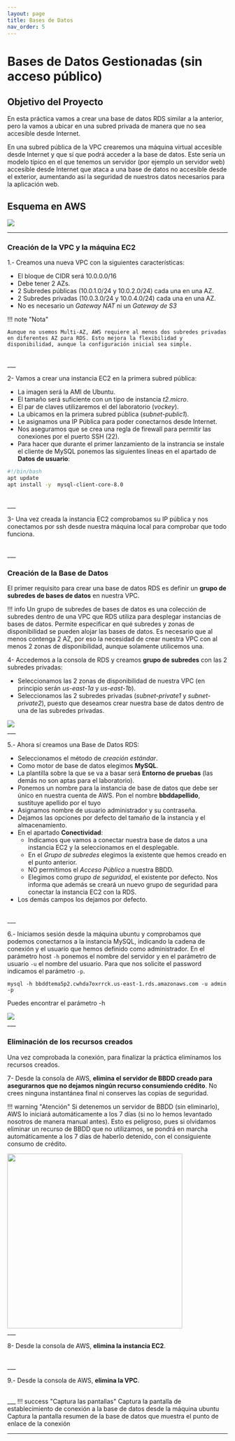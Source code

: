 ```yaml
---
layout: page
title: Bases de Datos
nav_order: 5
---
```

# Bases de Datos Gestionadas (sin acceso público)

## Objetivo del Proyecto

En esta práctica vamos a crear una base de datos RDS similar a la anterior, pero la vamos a ubicar en una subred privada de manera que no sea accesible desde Internet.

En una subred pública de la VPC crearemos una máquina virtual accesible desde Internet y que sí que podrá acceder a la base de datos. Este sería un modelo típico en el que tenemos un servidor (por ejemplo un servidor web) accesible desde Internet que ataca a una base de datos no accesible desde el exterior, aumentando así la seguridad de nuestros datos necesarios para la aplicación web.

## Esquema en AWS

<img src="../images/ud05/BBDD2.drawio.png">

---

### Creación de la VPC y la máquina EC2

1.-	Creamos una nueva VPC con la siguientes características:

- El bloque de CIDR será 10.0.0.0/16
- Debe tener 2 AZs.
- 2 Subredes públicas (10.0.1.0/24 y 10.0.2.0/24) cada una en una AZ.
- 2 Subredes privadas (10.0.3.0/24 y 10.0.4.0/24) cada una en una AZ.
- No es necesario un *Gateway NAT* ni un *Gateway de S3*

!!! note "Nota"

    Aunque no usemos Multi-AZ, AWS requiere al menos dos subredes privadas en diferentes AZ para RDS. Esto mejora la flexibilidad y disponibilidad, aunque la configuración inicial sea simple.

<br>
___

2-	Vamos a crear una instancia EC2 en la primera subred pública:

- La imagen será la AMI de Ubuntu.
- El tamaño será suficiente con un tipo de instancia *t2.micro*.
- El par de claves utilizaremos el del laboratorio (*vockey*).
- La ubicamos en la primera subred pública (*subnet-public1*).
- Le asignamos una IP Pública para poder conectarnos desde Internet.
- Nos aseguramos que se crea una regla de firewall para permitir las conexiones por el puerto SSH (22).
- Para hacer que durante el primer lanzamiento de la instrancia se instale el cliente de MySQL ponemos las siguientes líneas en el apartado de **Datos de usuario**:

```bash
#!/bin/bash
apt update
apt install -y  mysql-client-core-8.0
```

<br>
___

3-	Una vez creada la instancia EC2 comprobamos su IP pública y nos conectamos por ssh desde nuestra máquina local para comprobar que todo funciona.

<br>
___

### Creación de la Base de Datos

El primer requisito para crear una base de datos RDS es definir un **grupo de subredes de bases de datos** en nuestra VPC.

!!! info
    Un grupo de subredes de bases de datos es una colección de subredes dentro de una VPC que RDS utiliza para desplegar instancias de bases de datos. Permite especificar en qué subredes y zonas de disponibilidad se pueden alojar las bases de datos. Es necesario que al menos contenga 2 AZ, por eso la necesidad de crear nuestra VPC con al menos 2 zonas de disponibilidad, aunque solamente utilicemos una.

4-	Accedemos a la consola de RDS y creamos **grupo de subredes** con las 2 subredes privadas:

- Seleccionamos las 2 zonas de disponibilidad de nuestra VPC (en principio serán *us-east-1a* y *us-east-1b*).
- Seleccionamos las 2 subredes privadas (*subnet-private1* y *subnet-private2*), puesto que deseamos crear nuestra base de datos dentro de una de las subredes privadas.

<img src="../images/ud05/BBDD2_01.png">

<br>
___

5.-	Ahora sí creamos una Base de Datos RDS:

- Seleccionamos el método de *creación estándar*.
- Como motor de base de datos elegimos **MySQL**.
- La plantilla sobre la que se va a basar será **Entorno de pruebas** (las demás no son aptas para el laboratorio).
- Ponemos un nombre para la instancia de base de datos que debe ser único en nuestra cuenta de AWS. Pon el nombre **bbddapellido**, sustituye apellido por el tuyo
- Asignamos nombre de usuario administrador y su contraseña.
- Dejamos las opciones por defecto del tamaño de la instancia y el almacenamiento.
- En el apartado **Conectividad**:
  - Indicamos que vamos a conectar nuestra base de datos a una instancia EC2 y la seleccionamos en el desplegable.
  - En el *Grupo de subredes* elegimos la existente que hemos creado en el punto anterior.
  - NO permitimos el *Acceso Público* a nuestra BBDD.
  - Elegimos como *grupo de seguridad*, el existente por defecto. Nos informa que además se creará un nuevo grupo de seguridad para conectar la instancia EC2 con la RDS.
- Los demás campos los dejamos por defecto.

<br>
___

6.-	Iniciamos sesión desde la máquina ubuntu y comprobamos que podemos conectarnos a la instancia MySQL, indicando la cadena de conexión y el usuario que hemos definido como administrador. En el parámetro host `-h` ponemos el nombre del servidor y en el parámetro de usuario `-u` el nombre del usuario. Para que nos solicite el password indicamos el parámetro `-p`.

`mysql -h bbddtema5p2.cwhda7oxrrck.us-east-1.rds.amazonaws.com -u admin -p`

Puedes encontrar el parámetro -h

<img src="../images/ud05/bbdd_04.png">




<br>
___

### Eliminación de los recursos creados

Una vez comprobada la conexión, para finalizar la práctica eliminamos los recursos creados.

7- Desde la consola de AWS, **elimina el servidor de BBDD creado para asegurarnos que no dejamos ningún recurso consumiendo crédito**. No crees ninguna instantánea final ni conserves las copias de seguridad.

!!! warning "Atención"
    Si detenemos un servidor de BBDD (sin eliminarlo), AWS lo iniciará automáticamente a los 7 días (si no lo hemos levantado nosotros de manera manual antes). Esto es peligroso, pues si olvidamos eliminar un recurso de BBDD que no utilizamos, se pondrá en marcha automáticamente a los 7 días de haberlo detenido, con el consiguiente consumo de crédito.

<img src="../images/ud05/BBDD_03.png" width=400>

<br>
___

8- Desde la consola de AWS, **elimina la instancia EC2**.

<br>
___

9.- Desde la consola de AWS, **elimina la VPC**.

<br>
___  
!!! success "Captura las pantallas"
    Captura la pantalla de establecimiento de conexión a la base de datos desde la máquina ubuntu  
    Captura la pantalla resumen de la base de datos que muestra el punto de enlace de la conexión

---
